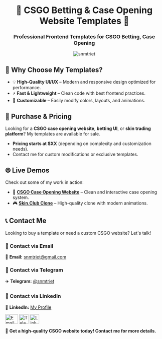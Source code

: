 <h1 align="center">🌟 CSGO Betting & Case Opening Website Templates 🌟</h1>
<h3 align="center">Professional Frontend Templates for CSGO Betting, Case Opening</h3>

<p align="center"> <img src="https://komarev.com/ghpvc/?username=snmtriet&label=Profile%20views&color=0e75b6&style=flat" alt="snmtriet" /> </p>

## 💪 Why Choose My Templates?
- 💡 **High-Quality UI/UX** – Modern and responsive design optimized for performance.
- ⚡ **Fast & Lightweight** – Clean code with best frontend practices.
- 🌟 **Customizable** – Easily modify colors, layouts, and animations.

## 💌 Purchase & Pricing
Looking for a **CSGO case opening website**, **betting UI**, or **skin trading platform**? My templates are available for sale. 
- **Pricing starts at $XX** (depending on complexity and customization needs).
- Contact me for custom modifications or exclusive templates.

## 🌐 Live Demos
Check out some of my work in action:
- 🎯 **[CSGO Case Opening Website](https://csgomt.vercel.app)** – Clean and interactive case opening system.
- 🎮 **[Skin.Club Clone](https://skinclub-clone.vercel.app)** – High-quality clone with modern animations.

## 📞 Contact Me
Looking to buy a template or need a custom CSGO website? Let's talk!

### 📧 Contact via Email
📩 **Email:** [snmtriet@gmail.com](mailto:snmtriet@gmail.com)

### 📲 Contact via Telegram
✈️ **Telegram:** [@snmtriet](https://t.me/snmtriet)

### 🔗 Contact via LinkedIn
💼 **LinkedIn:** [My Profile](https://linkedin.com/in/snmtriet)

<p align="left">
<a href="mailto:snmtriet@gmail.com"><img align="center" src="https://upload.wikimedia.org/wikipedia/commons/7/7e/Gmail_icon_%282020%29.svg" alt="Email" height="30" width="40" /></a>
<a href="https://t.me/snmtriet" target="blank"><img align="center" src="https://upload.wikimedia.org/wikipedia/commons/8/83/Telegram_2019_Logo.svg" alt="Telegram" height="30" width="30" /></a>
<a href="https://linkedin.com/in/snmtriet" target="blank"><img align="center" src="https://upload.wikimedia.org/wikipedia/commons/c/ca/LinkedIn_logo_initials.png" alt="LinkedIn" height="30" width="30" /></a>
</p>

📢 **Get a high-quality CSGO website today! Contact me for more details.**

